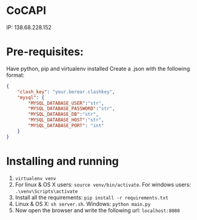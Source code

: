 # CoCAPI
IP: 138.68.228.152

# Pre-requisites:
Have python, pip and virtualenv installed
Create a .json with the following format:
```json
{
    "clash_key": "your.berear.clashkey",
    "mysql": {
        "MYSQL_DATABASE_USER":"str",
        "MYSQL_DATABASE_PASSWORD":"str",
        "MYSQL_DATABASE_DB":"str",
        "MYSQL_DATABASE_HOST":"str",
        "MYSQL_DATABASE_PORT": "int"
    }
}
```
# Installing and running
1. `virtualenv venv`
2. For linux & OS X users: `source venv/bin/activate`. For windows users: `.\venv\Scripts\activate`
3. Install all the requirements: `pip install -r requirements.txt`
4. Linux & OS X: `sh server.sh`. Windows: `python main.py`
5. Now open the browser and write the following url: `localhost:8080`